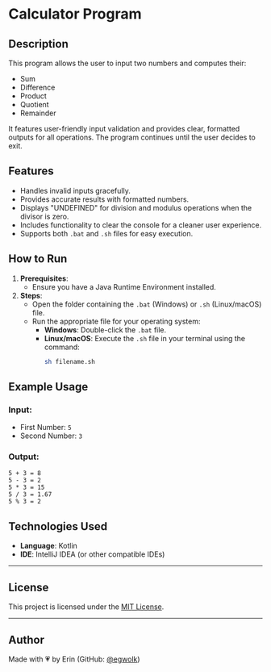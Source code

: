 # **Calculator Program**

## **Description**
This program allows the user to input two numbers and computes their:
- Sum
- Difference
- Product
- Quotient
- Remainder  

It features user-friendly input validation and provides clear, formatted outputs for all operations. The program continues until the user decides to exit.

## **Features**
- Handles invalid inputs gracefully.
- Provides accurate results with formatted numbers.
- Displays "UNDEFINED" for division and modulus operations when the divisor is zero.
- Includes functionality to clear the console for a cleaner user experience.
- Supports both `.bat` and `.sh` files for easy execution.

## **How to Run**
1. **Prerequisites**:
   - Ensure you have a Java Runtime Environment installed.
2. **Steps**:
   - Open the folder containing the `.bat` (Windows) or `.sh` (Linux/macOS) file.
   - Run the appropriate file for your operating system:
     - **Windows**: Double-click the `.bat` file.
     - **Linux/macOS**: Execute the `.sh` file in your terminal using the command:
       ```bash
       sh filename.sh
       ```

## **Example Usage**
### **Input**:
- First Number: `5`
- Second Number: `3`

### **Output**:
```
5 + 3 = 8 
5 - 3 = 2
5 * 3 = 15
5 / 3 = 1.67
5 % 3 = 2
```

## **Technologies Used**
- **Language**: Kotlin
- **IDE**: IntelliJ IDEA (or other compatible IDEs)

---
## License
This project is licensed under the [MIT License](../../LICENSE.md).

---
## **Author**
Made with 💗 by Erin (GitHub: [@egwolk](https://github.com/ewgolk))  
